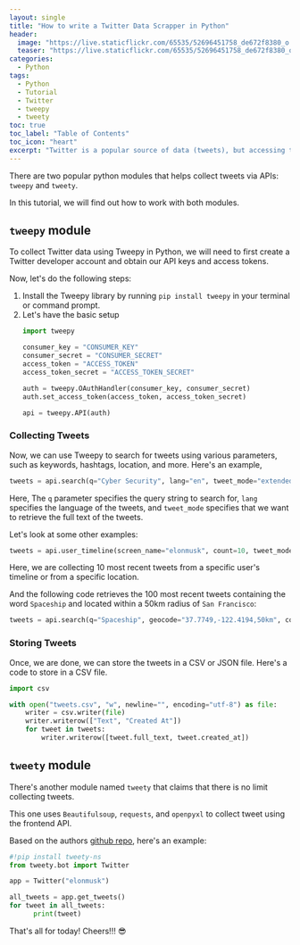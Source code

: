 ```yaml
---
layout: single
title: "How to write a Twitter Data Scrapper in Python"
header:
  image: "https://live.staticflickr.com/65535/52696451758_de672f8380_o.png"
  teaser: "https://live.staticflickr.com/65535/52696451758_de672f8380_o.png"
categories:
  - Python
tags:
  - Python
  - Tutorial
  - Twitter
  - tweepy
  - tweety
toc: true
toc_label: "Table of Contents"
toc_icon: "heart"
excerpt: "Twitter is a popular source of data (tweets), but accessing the tweets can be a challenge. Previously I scraped data from Medium. In this tutorial, I write how to build a custom data scraper using Python, so we can easily collect and store Twitter data for further data analysis."
---
```



There are two popular python modules that helps collect tweets via APIs: `tweepy` and `tweety`.

In this tutorial, we will find out how to work with both modules.

## `tweepy` module
To collect Twitter data using Tweepy in Python, we will need to first create a Twitter developer account and obtain our API keys and access tokens.

Now, let's do the following steps:
1. Install the Tweepy library by running `pip install tweepy` in your terminal or command prompt.
2. Let's have the basic setup
	```py
	import tweepy

	consumer_key = "CONSUMER_KEY"
	consumer_secret = "CONSUMER_SECRET"
	access_token = "ACCESS_TOKEN"
	access_token_secret = "ACCESS_TOKEN_SECRET"

	auth = tweepy.OAuthHandler(consumer_key, consumer_secret)
	auth.set_access_token(access_token, access_token_secret)

	api = tweepy.API(auth)
	```

### Collecting Tweets
Now, we can use Tweepy to search for tweets using various parameters, such as keywords, hashtags, location, and more. Here's an example,

```py
tweets = api.search(q="Cyber Security", lang="en", tweet_mode="extended")
```

Here, The `q` parameter specifies the query string to search for, `lang` specifies the language of the tweets, and `tweet_mode` specifies that we want to retrieve the full text of the tweets.

Let's look at some other examples:

```py
tweets = api.user_timeline(screen_name="elonmusk", count=10, tweet_mode="extended")
```
Here, we are collecting 10 most recent tweets from a specific user's timeline or from a specific location.

And the following code retrieves the 100 most recent tweets containing the word `Spaceship` and located within a 50km radius of `San Francisco`:

```py
tweets = api.search(q="Spaceship", geocode="37.7749,-122.4194,50km", count=100, tweet_mode="extended")
```

### Storing Tweets
Once, we are done, we can store the tweets in a CSV or JSON file. Here's a code to store in a CSV file.

```py
import csv

with open("tweets.csv", "w", newline="", encoding="utf-8") as file:
    writer = csv.writer(file)
    writer.writerow(["Text", "Created At"])
    for tweet in tweets:
        writer.writerow([tweet.full_text, tweet.created_at])
```


## `tweety` module
There's another module named `tweety` that claims that there is no limit collecting tweets. 

This one uses `Beautifulsoup`, `requests`, and `openpyxl` to collect tweet using the frontend API.

Based on the authors [github repo](https://github.com/mahrtayyab/tweety), here's an example:

```py
#!pip install tweety-ns
from tweety.bot import Twitter

app = Twitter("elonmusk")

all_tweets = app.get_tweets()
for tweet in all_tweets:
      print(tweet)
```

That's all for today! Cheers!!! 😎
<!--stackedit_data:
eyJoaXN0b3J5IjpbNjY3ODM0Nzk3LC0xNzIyMjQ3OTUyLDk2NT
k4MjIzOSwxMTU1OTYyNjU1XX0=
-->
